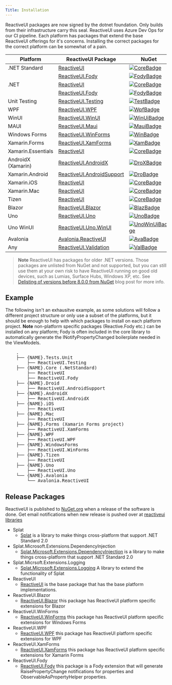 ```yaml
---
Title: Installation
---
```


ReactiveUI packages are now signed by the dotnet foundation. Only builds from their infrastructure carry this seal.  ReactiveUI uses Azure Dev Ops for our CI pipeline. Each platform has packages that extend the base ReactiveUI offerings for it's concerns.  Installing the correct packages for the correct platform can be somewhat of a pain.


| Platform          | ReactiveUI Package                  | NuGet                  |
| ----------------- | ----------------------------------- | ---------------------- |
| .NET Standard     | [ReactiveUI][CoreDoc]               | [![CoreBadge]][Core]   |
|                   | [ReactiveUI.Fody][FodyDoc]          | [![FodyBadge]][Fody]   |
| .NET              | [ReactiveUI][CoreDoc]               | [![CoreBadge]][Core]   |
|                   | [ReactiveUI.Fody][FodyDoc]          | [![FodyBadge]][Fody]   |
| Unit Testing      | [ReactiveUI.Testing][TestDoc]       | [![TestBadge]][Test]   |
| WPF               | [ReactiveUI.WPF][WpfDoc]            | [![WpfBadge]][Wpf]     |
| WinUI             | [ReactiveUI.WinUI][WinUiDoc]        | [![WinUiBadge]][WinUi] |
| MAUI              | [ReactiveUI.Maui][MauiDoc]          | [![MauiBadge]][Maui]   |
| Windows Forms     | [ReactiveUI.WinForms][WinDoc]       | [![WinBadge]][Win]     |
| Xamarin.Forms     | [ReactiveUI.XamForms][XamDoc]       | [![XamBadge]][Xam]     |
| Xamarin.Essentials| [ReactiveUI][XamDoc]                | [![CoreBadge]][Core]   |
| AndroidX (Xamarin)| [ReactiveUI.AndroidX][DroDoc]       | [![DroXBadge]][DroX]   |
| Xamarin.Android   | [ReactiveUI.AndroidSupport][DroDoc] | [![DroBadge]][Dro]     |
| Xamarin.iOS       | [ReactiveUI][IosDoc]                | [![CoreBadge]][Core]   |
| Xamarin.Mac       | [ReactiveUI][MacDoc]                | [![CoreBadge]][Core]   |
| Tizen             | [ReactiveUI][CoreDoc]               | [![CoreBadge]][Core]   |
| Blazor            | [ReactiveUI.Blazor][BlazDoc]        | [![BlazBadge]][Blaz]   |
| Uno               | [ReactiveUI.Uno][UnoDoc]            | [![UnoBadge]][Uno]     |
| Uno WinUI         | [ReactiveUI.Uno.WinUI][UnoWinUiDoc] | [![UnoWinUiBadge]][UnoWinUi] |
| Avalonia          | [Avalonia.ReactiveUI][AvaDoc]       | [![AvaBadge]][Ava]     |
| Any               | [ReactiveUI.Validation][ValDocs]    | [![ValBadge]][ValCore] |

[Core]: https://www.nuget.org/packages/ReactiveUI/
[CoreBadge]: https://img.shields.io/nuget/v/ReactiveUI.svg
[CoreDoc]: ~/docs/getting-started/installation/index.md

[Fody]: https://www.nuget.org/packages/ReactiveUI.Fody/
[FodyBadge]: https://img.shields.io/nuget/v/ReactiveUI.Fody.svg
[FodyDoc]: ~/docs/handbook/view-models/boilerplate-code.md

[Test]: https://www.nuget.org/packages/ReactiveUI.Testing/
[TestBadge]: https://img.shields.io/nuget/v/ReactiveUI.Testing.svg
[TestDoc]: ~/docs/handbook/testing.md

[Wpf]: https://www.nuget.org/packages/ReactiveUI.WPF/
[WpfBadge]: https://img.shields.io/nuget/v/ReactiveUI.WPF.svg
[WpfDoc]: ~/docs/getting-started/installation/windows-presentation-foundation.md

[WinUi]: https://www.nuget.org/packages/ReactiveUI.WinUI/
[WinUiBadge]: https://img.shields.io/nuget/v/ReactiveUI.WinUI.svg
[WinUiDoc]: ~/docs/getting-started/installation/winui.md

[Maui]: https://www.nuget.org/packages/ReactiveUI.Maui/
[MauiBadge]: https://img.shields.io/nuget/v/ReactiveUI.Maui.svg
[MauiDoc]: https://blog.jetbrains.com/dotnet/2020/09/18/xamarin-maui-and-the-reactive-mvvm-between-them-webinar-recording/

[Win]: https://www.nuget.org/packages/ReactiveUI.WinForms/
[WinEvents]: https://www.nuget.org/packages/ReactiveUI.Events.WinForms/
[WinBadge]: https://img.shields.io/nuget/v/ReactiveUI.WinForms.svg
[WinDoc]: ~/docs/getting-started/installation/windows-forms.md

[Xam]: https://www.nuget.org/packages/ReactiveUI.XamForms/
[XamEvents]: https://www.nuget.org/packages/ReactiveUI.Events.XamForms/
[XamBadge]: https://img.shields.io/nuget/v/ReactiveUI.XamForms.svg
[XamDoc]: ~/docs/getting-started/installation/xamarin-forms.md

[Dro]: https://www.nuget.org/packages/ReactiveUI.AndroidSupport/
[DroBadge]: https://img.shields.io/nuget/v/ReactiveUI.AndroidSupport.svg
[DroDoc]: ~/docs/getting-started/installation/xamarin-android.md

[DroX]: https://www.nuget.org/packages/ReactiveUI.AndroidX/
[DroXBadge]: https://img.shields.io/nuget/v/ReactiveUI.AndroidX.svg
[MacDoc]: ~/docs/getting-started/installation/xamarin-mac.md
[IosDoc]: ~/docs/getting-started/installation/xamarin-ios.md

[Uno]: https://www.nuget.org/packages/ReactiveUI.Uno/
[UnoBadge]: https://img.shields.io/nuget/v/ReactiveUI.Uno.svg
[UnoDoc]: https://platform.uno/blog/getting-started-with-uno-platform-and-reactiveui/
[UnoWinUi]: https://www.nuget.org/packages/ReactiveUI.Uno.WinUI/
[UnoWinUiBadge]: https://img.shields.io/nuget/v/ReactiveUI.Uno.WinUI.svg
[UnoWinUiDoc]: https://platform.uno/docs/articles/uwp-vs-winui3.html

[Blaz]: https://www.nuget.org/packages/ReactiveUI.Blazor/
[BlazBadge]: https://img.shields.io/nuget/v/ReactiveUI.Blazor.svg
[BlazDoc]: ~/docs/getting-started/installation/blazor.md

[Ava]: https://www.nuget.org/packages/Avalonia.ReactiveUI/
[AvaBadge]: https://img.shields.io/nuget/v/Avalonia.ReactiveUI.svg
[AvaDoc]: ~/docs/getting-started/installation/avalonia.md
[EventsDocs]: ~/docs/handbook/events.md

[ValCore]: https://www.nuget.org/packages/ReactiveUI.Validation/
[ValBadge]: https://img.shields.io/nuget/v/ReactiveUI.Validation.svg
[ValDocs]: ~/docs/handbook/user-input-validation.md

> **Note** ReactiveUI has packages for older .NET versions. Those packages are unlisted from NuGet and not supported, but you can still use them at your own risk to have ReactiveUI running on good old devices, such as Lumias, Surface Hubs, Windows XP, etc. See [Delisting of versions before 8.0.0 from NuGet](https://reactiveui.net/blog/2018/05/delisting-of-versions-before-8-0-0-from-nuget) blog post for more info.

## Example

The following isn't an exhausitve example, as some solutions will follow a different project structure or only use a subset of the platforms, but it should be enough to help with which packages to install on each platform project. **Note** non-platform specific packages (Reactive.Fody etc.) can be installed on any platform; Fody is often included in the core library to automatically generate the INotifyPropertyChanged boilerplate needed in the ViewModels.

<pre>
    .
    ├── {NAME}.Tests.Unit
        ├── ReactiveUI.Testing
    ├── {NAME}.Core (.NetStandard)
        ├── ReactiveUI
        ├── ReactiveUI.Fody
    ├── {NAME}.Droid
        ├── ReactiveUI.AndroidSupport
    ├── {NAME}.AndroidX
        ├── ReactiveUI.AndroidX
    ├── {NAME}.iOS
        ├── ReactiveUI
    ├── {NAME}.Mac
        ├── ReactiveUI
    ├── {NAME}.Forms (Xamarin Forms project)
        ├── ReactiveUI.XamForms
    ├── {NAME}.WPF
        ├── ReactiveUI.WPF
    ├── {NAME}.WindowsForms
        ├── ReactiveUI.WinForms
    ├── {NAME}.Tizen
        ├── ReactiveUI
    ├── {NAME}.Uno
        ├── ReactiveUI.Uno
    └── {NAME}.Avalonia
        └── Avalonia.ReactiveUI
</pre>

## Release Packages

ReactiveUI is published to [NuGet.org](https://www.nuget.org/packages?q=ReactiveUI) when a release of the software is done. Get email notifications when new release is pushed over at [reactiveui libraries](https://libraries.io/nuget/reactiveui)

- Splat
    - [Splat](https://www.nuget.org/packages/Splat/) is a library to make things cross-platform that support .NET Standard 2.0
- Splat.Microsoft.Extensions.DependencyInjection
    - [Splat.Microsoft.Extensions.DependencyInjection](https://www.nuget.org/packages/Splat.Microsoft.Extensions.DependencyInjection/) is a library to make things cross-platform that support .NET Standard 2.0
- Splat.Micrsoft.Extensions.Logging
    - [Splat.Microsoft.Extensions.Logging](https://www.nuget.org/packages/Splat.Microsoft.Extensions.Logging) A library to extend the functionality of Splat  
- ReactiveUI
    - [ReactiveUI](https://www.nuget.org/packages/ReactiveUI/) is the base package that has the base platform implementations.
 - ReactiveUI.Blazor
    - [ReactiveUI.Blazor](https://www.nuget.org/packages/ReactiveUI.Blazor/) this package has ReactiveUI platform specific extensions for Blazor
- ReactiveUI.WinForms
    - [ReactiveUI.WinForms](https://www.nuget.org/packages/ReactiveUI.WinForms/) this package has ReactiveUI platform specific extensions for Windows Forms
- ReactiveUI.WPF
    - [ReactiveUI.WPF](https://www.nuget.org/packages/ReactiveUI.WPF/) this package has ReactiveUI platform specific extensions for WPF
- ReactiveUI.XamForms
    - [ReactiveUI.XamForms](https://www.nuget.org/packages/ReactiveUI.XamForms/) this package has ReactiveUI platform specific extensions for Xamarin Forms
- ReactiveUI.Fody
    - [ReactiveUI.Fody](https://www.nuget.org/packages/ReactiveUI.Fody/) this package is a Fody extension that will generate RaisePropertyChange notifications for properties and ObservableAsPropertyHelper properties.

